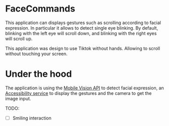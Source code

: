 # FaceCommands

This application can displays gestures such as scrolling according to facial expression. In particular it allows to detect single eye blinking. By default, blinking with the left eye will scroll down, and blinking with the right eyes will scroll up. 

This application was design to use Tiktok without hands. Allowing to scroll without touching your screen.

# Under the hood

The application is using the [Mobile Vision API](https://developers.google.com/vision/android/getting-started) to detect facial expression, an [Accessibility service](https://developer.android.com/reference/android/accessibilityservice/AccessibilityService) to display the gestures and the camera to get the image input.

TODO:
- [ ] Smiling interaction
